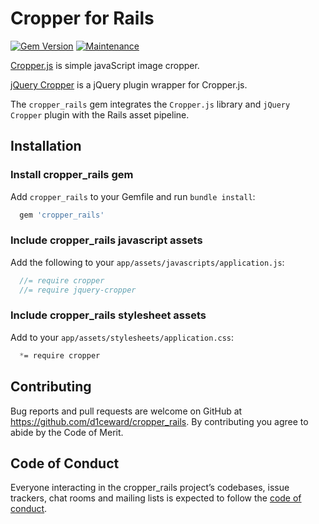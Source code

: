# Cropper for Rails
[![Gem Version](https://badge.fury.io/rb/cropper_rails.svg)](https://badge.fury.io/rb/cropper_rails)
[![Maintenance](https://img.shields.io/badge/Maintained%3F-yes-green.svg)](https://github.com/d1ceward/jquery-cropper-rails/graphs/commit-activity)


[Cropper.js](https://github.com/fengyuanchen/cropperjs) is simple javaScript image cropper.

[jQuery Cropper](https://github.com/fengyuanchen/jquery-cropper) is a jQuery plugin wrapper for Cropper.js.

The `cropper_rails` gem integrates the `Cropper.js` library and `jQuery Cropper` plugin with the Rails asset pipeline.

## Installation

### Install cropper_rails gem

Add `cropper_rails` to your Gemfile and run `bundle install`:
```ruby
  gem 'cropper_rails'
```

### Include cropper_rails javascript assets

Add the following to your `app/assets/javascripts/application.js`:
```js
  //= require cropper
  //= require jquery-cropper
```

### Include cropper_rails stylesheet assets

Add to your `app/assets/stylesheets/application.css`:
```css
  *= require cropper
```

## Contributing

Bug reports and pull requests are welcome on GitHub at https://github.com/d1ceward/cropper_rails. By contributing you agree to abide by the Code of Merit.

## Code of Conduct

Everyone interacting in the cropper_rails project’s codebases, issue trackers, chat rooms and mailing lists is expected to follow the [code of conduct](https://github.com/D1ceWard/cropper_rails/blob/master/CODE_OF_CONDUCT.md).
